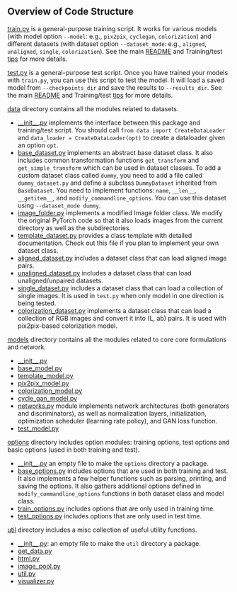 ## Overview of Code Structure
[train.py](./train.py) is a general-purpose training script. It works for various models (with model option `--model`: e.g., `pix2pix`, `cyclegan`, `colorization`) and different datasets (with dataset option `--dataset_mode`: e.g., `aligned`, `unaligned`, `single`, `colorization`). See the main [README](../README.md) and Training/test [tips](tips.md) for more details.

[test.py](./test.py) is a general-purpose test script. Once you have trained your models with `train.py`, you can use this script to test the model. It will load a saved model from `--checkpoints_dir` and save the results to `--results_dir`. See the main [README](../README.md) and Training/test [tips](tips.md) for more details.


[data](./data) directory contains all the modules related to datasets.
* [\_\_init\_\_.py](./data/__init__.py) implements the interface between this package and training/test script. You should call `from data import CreateDataLoader` and `data_loader = CreateDataLoader(opt)` to create a dataloader given an option `opt`.
* [base_dataset.py](./data/base_dataset.py) implements an abstract base dataset class. It also includes common transformation functions `get_transform` and `get_simple_transform` which can be used in dataset classes. To add a custom dataset class called `dummy`, you need to add a file called `dummy_dataset.py` and define a subclass `DummyDataset` inherited from `BaseDataset`. You need to implement functions: `name`, `__len__`, `__getitem__`, and `modify_commandline_options`. You can use this dataset using `--dataset_mode dummy`.
* [image_folder.py](./data/image_folder.py) implements a modified Image folder class. We
modify the original PyTorch code so that it also loads images from the current directory as well as the subdirectories.
* [template_dataset.py](./data/template_dataset.py) provides a class template with detailed documentation. Check out this file if you plan to implement your own dataset class.
* [aligned_dataset.py](./data/aligned_dataset.py) includes a dataset class that can load aligned image pairs.
* [unaligned_dataset.py](./data/unaligned_dataset.py) includes a dataset class that can load unaligned/unpaired datasets.
* [single_dataset.py](./data/single_dataset.py) includes a dataset class that can load a collection of single images. It is used in `test.py` when only model in one direction is being tested.
* [colorization_dataset.py](./data/colorization_dataset.py) implements a dataset class that can load a collection of RGB images and convert it into (L, ab) pairs. It is used with pix2pix-based colorization model.


[models](./models) directory contains all the modules related to core core formulations and network.
* [\_\_init\_\_.py](./models/__init__.py)
* [base_model.py](./models/base_model.py)
* [template_model.py](./models/template_model.py)
* [pix2pix_model.py](./models/pix2pix_model.py)
* [colorization_model.py](./models/colorization_model.py)
* [cycle_gan_model.py](./models/cycle_gan_model.py)
* [networks.py](./models/networks.py) module implements network architectures (both generators and discriminators), as well as normalization layers, initialization, optimization scheduler (learning rate policy), and GAN loss function.
* [test_model.py](./models/test_model.py)

[options](./options) directory includes option modules: training options, test options and basic options (used in both training and test).
* [\_\_init\_\_.py](./options/__init__.py) an empty file to make the `options` directory a package.
* [base_options.py](./options/base_options.py) includes options that are used in both training and test. It also implements a few helper functions such as parsing, printing, and saving the options. It also gathers additional options defined in `modify_commandline_options` functions in both dataset class and model class.
* [train_options.py](./options/train_options.py) includes options that are only used in training time.
* [test_options.py](./options/test_options.py) includes options that are only used in test time.


[util](./util) directory includes a misc collection of useful utility functions.
  * [\_\_init\_\_.py](./util/__init__.py): an empty file to make the `util` directory a package.
  * [get_data.py](./util/get_data.py)
  * [html.py](./util/html.py)
  * [image_pool.py](./util/image_pool.py)
  * [util.py](./util/util.py)
  * [visualizer.py](./util/visualizer.py)
